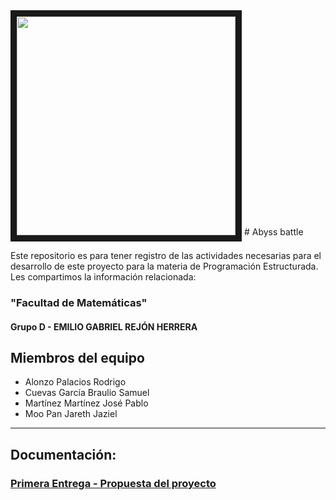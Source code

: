 
<img src="https://github.com/JarethJaziel/Prueba_Juego/blob/fa1009ab5b57ed586fedea19de6075d801526525/Assets/Logo_Prov.jpg" width="350" height="350" border="10"/>
# Abyss battle

Este repositorio es para tener registro de las actividades necesarias para el desarrollo de este proyecto para la materia de Programación Estructurada. Les compartimos la información relacionada:

### "Facultad de Matemáticas"
#### Grupo D - EMILIO GABRIEL REJÓN HERRERA

## Miembros del equipo
 - Alonzo Palacios Rodrigo
 - Cuevas García Braulio Samuel
 - Martínez Martínez José Pablo
 - Moo Pan Jareth Jaziel

---
## Documentación:
### [Primera Entrega - Propuesta del proyecto](https://github.com/JarethJaziel/Prueba_Juego/tree/PD-1)


